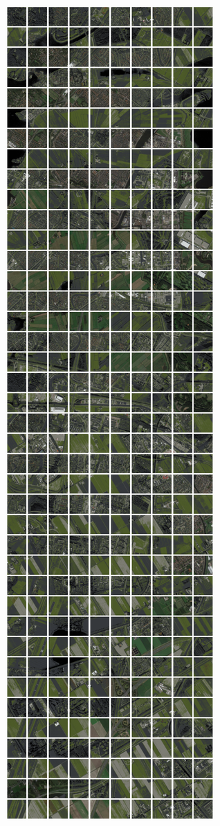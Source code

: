 <html>
<div>
<img src="https://github.com/HakkaTjakka/NL_TILE_MAP/blob/main/18/615/-1055/r.6150.-10550.png" height="44" width="44">
<img src="https://github.com/HakkaTjakka/NL_TILE_MAP/blob/main/18/615/-1055/r.6151.-10550.png" height="44" width="44">
<img src="https://github.com/HakkaTjakka/NL_TILE_MAP/blob/main/18/615/-1055/r.6152.-10550.png" height="44" width="44">
<img src="https://github.com/HakkaTjakka/NL_TILE_MAP/blob/main/18/615/-1055/r.6153.-10550.png" height="44" width="44">
<img src="https://github.com/HakkaTjakka/NL_TILE_MAP/blob/main/18/615/-1055/r.6154.-10550.png" height="44" width="44">
<img src="https://github.com/HakkaTjakka/NL_TILE_MAP/blob/main/18/615/-1055/r.6155.-10550.png" height="44" width="44">
<img src="https://github.com/HakkaTjakka/NL_TILE_MAP/blob/main/18/615/-1055/r.6156.-10550.png" height="44" width="44">
<img src="https://github.com/HakkaTjakka/NL_TILE_MAP/blob/main/18/615/-1055/r.6157.-10550.png" height="44" width="44">
<img src="https://github.com/HakkaTjakka/NL_TILE_MAP/blob/main/18/615/-1055/r.6158.-10550.png" height="44" width="44">
<img src="https://github.com/HakkaTjakka/NL_TILE_MAP/blob/main/18/615/-1055/r.6159.-10550.png" height="44" width="44">
<img src="https://github.com/HakkaTjakka/NL_TILE_MAP/blob/main/18/616/-1055/r.6160.-10550.png" height="44" width="44">
<img src="https://github.com/HakkaTjakka/NL_TILE_MAP/blob/main/18/616/-1055/r.6161.-10550.png" height="44" width="44">
<img src="https://github.com/HakkaTjakka/NL_TILE_MAP/blob/main/18/616/-1055/r.6162.-10550.png" height="44" width="44">
<img src="https://github.com/HakkaTjakka/NL_TILE_MAP/blob/main/18/616/-1055/r.6163.-10550.png" height="44" width="44">
<img src="https://github.com/HakkaTjakka/NL_TILE_MAP/blob/main/18/616/-1055/r.6164.-10550.png" height="44" width="44">
<img src="https://github.com/HakkaTjakka/NL_TILE_MAP/blob/main/18/616/-1055/r.6165.-10550.png" height="44" width="44">
<img src="https://github.com/HakkaTjakka/NL_TILE_MAP/blob/main/18/616/-1055/r.6166.-10550.png" height="44" width="44">
<img src="https://github.com/HakkaTjakka/NL_TILE_MAP/blob/main/18/616/-1055/r.6167.-10550.png" height="44" width="44">
<img src="https://github.com/HakkaTjakka/NL_TILE_MAP/blob/main/18/616/-1055/r.6168.-10550.png" height="44" width="44">
<img src="https://github.com/HakkaTjakka/NL_TILE_MAP/blob/main/18/616/-1055/r.6169.-10550.png" height="44" width="44">
<br>
<img src="https://github.com/HakkaTjakka/NL_TILE_MAP/blob/main/18/615/-1055/r.6150.-10549.png" height="44" width="44">
<img src="https://github.com/HakkaTjakka/NL_TILE_MAP/blob/main/18/615/-1055/r.6151.-10549.png" height="44" width="44">
<img src="https://github.com/HakkaTjakka/NL_TILE_MAP/blob/main/18/615/-1055/r.6152.-10549.png" height="44" width="44">
<img src="https://github.com/HakkaTjakka/NL_TILE_MAP/blob/main/18/615/-1055/r.6153.-10549.png" height="44" width="44">
<img src="https://github.com/HakkaTjakka/NL_TILE_MAP/blob/main/18/615/-1055/r.6154.-10549.png" height="44" width="44">
<img src="https://github.com/HakkaTjakka/NL_TILE_MAP/blob/main/18/615/-1055/r.6155.-10549.png" height="44" width="44">
<img src="https://github.com/HakkaTjakka/NL_TILE_MAP/blob/main/18/615/-1055/r.6156.-10549.png" height="44" width="44">
<img src="https://github.com/HakkaTjakka/NL_TILE_MAP/blob/main/18/615/-1055/r.6157.-10549.png" height="44" width="44">
<img src="https://github.com/HakkaTjakka/NL_TILE_MAP/blob/main/18/615/-1055/r.6158.-10549.png" height="44" width="44">
<img src="https://github.com/HakkaTjakka/NL_TILE_MAP/blob/main/18/615/-1055/r.6159.-10549.png" height="44" width="44">
<img src="https://github.com/HakkaTjakka/NL_TILE_MAP/blob/main/18/616/-1055/r.6160.-10549.png" height="44" width="44">
<img src="https://github.com/HakkaTjakka/NL_TILE_MAP/blob/main/18/616/-1055/r.6161.-10549.png" height="44" width="44">
<img src="https://github.com/HakkaTjakka/NL_TILE_MAP/blob/main/18/616/-1055/r.6162.-10549.png" height="44" width="44">
<img src="https://github.com/HakkaTjakka/NL_TILE_MAP/blob/main/18/616/-1055/r.6163.-10549.png" height="44" width="44">
<img src="https://github.com/HakkaTjakka/NL_TILE_MAP/blob/main/18/616/-1055/r.6164.-10549.png" height="44" width="44">
<img src="https://github.com/HakkaTjakka/NL_TILE_MAP/blob/main/18/616/-1055/r.6165.-10549.png" height="44" width="44">
<img src="https://github.com/HakkaTjakka/NL_TILE_MAP/blob/main/18/616/-1055/r.6166.-10549.png" height="44" width="44">
<img src="https://github.com/HakkaTjakka/NL_TILE_MAP/blob/main/18/616/-1055/r.6167.-10549.png" height="44" width="44">
<img src="https://github.com/HakkaTjakka/NL_TILE_MAP/blob/main/18/616/-1055/r.6168.-10549.png" height="44" width="44">
<img src="https://github.com/HakkaTjakka/NL_TILE_MAP/blob/main/18/616/-1055/r.6169.-10549.png" height="44" width="44">
<br>
<img src="https://github.com/HakkaTjakka/NL_TILE_MAP/blob/main/18/615/-1055/r.6150.-10548.png" height="44" width="44">
<img src="https://github.com/HakkaTjakka/NL_TILE_MAP/blob/main/18/615/-1055/r.6151.-10548.png" height="44" width="44">
<img src="https://github.com/HakkaTjakka/NL_TILE_MAP/blob/main/18/615/-1055/r.6152.-10548.png" height="44" width="44">
<img src="https://github.com/HakkaTjakka/NL_TILE_MAP/blob/main/18/615/-1055/r.6153.-10548.png" height="44" width="44">
<img src="https://github.com/HakkaTjakka/NL_TILE_MAP/blob/main/18/615/-1055/r.6154.-10548.png" height="44" width="44">
<img src="https://github.com/HakkaTjakka/NL_TILE_MAP/blob/main/18/615/-1055/r.6155.-10548.png" height="44" width="44">
<img src="https://github.com/HakkaTjakka/NL_TILE_MAP/blob/main/18/615/-1055/r.6156.-10548.png" height="44" width="44">
<img src="https://github.com/HakkaTjakka/NL_TILE_MAP/blob/main/18/615/-1055/r.6157.-10548.png" height="44" width="44">
<img src="https://github.com/HakkaTjakka/NL_TILE_MAP/blob/main/18/615/-1055/r.6158.-10548.png" height="44" width="44">
<img src="https://github.com/HakkaTjakka/NL_TILE_MAP/blob/main/18/615/-1055/r.6159.-10548.png" height="44" width="44">
<img src="https://github.com/HakkaTjakka/NL_TILE_MAP/blob/main/18/616/-1055/r.6160.-10548.png" height="44" width="44">
<img src="https://github.com/HakkaTjakka/NL_TILE_MAP/blob/main/18/616/-1055/r.6161.-10548.png" height="44" width="44">
<img src="https://github.com/HakkaTjakka/NL_TILE_MAP/blob/main/18/616/-1055/r.6162.-10548.png" height="44" width="44">
<img src="https://github.com/HakkaTjakka/NL_TILE_MAP/blob/main/18/616/-1055/r.6163.-10548.png" height="44" width="44">
<img src="https://github.com/HakkaTjakka/NL_TILE_MAP/blob/main/18/616/-1055/r.6164.-10548.png" height="44" width="44">
<img src="https://github.com/HakkaTjakka/NL_TILE_MAP/blob/main/18/616/-1055/r.6165.-10548.png" height="44" width="44">
<img src="https://github.com/HakkaTjakka/NL_TILE_MAP/blob/main/18/616/-1055/r.6166.-10548.png" height="44" width="44">
<img src="https://github.com/HakkaTjakka/NL_TILE_MAP/blob/main/18/616/-1055/r.6167.-10548.png" height="44" width="44">
<img src="https://github.com/HakkaTjakka/NL_TILE_MAP/blob/main/18/616/-1055/r.6168.-10548.png" height="44" width="44">
<img src="https://github.com/HakkaTjakka/NL_TILE_MAP/blob/main/18/616/-1055/r.6169.-10548.png" height="44" width="44">
<br>
<img src="https://github.com/HakkaTjakka/NL_TILE_MAP/blob/main/18/615/-1055/r.6150.-10547.png" height="44" width="44">
<img src="https://github.com/HakkaTjakka/NL_TILE_MAP/blob/main/18/615/-1055/r.6151.-10547.png" height="44" width="44">
<img src="https://github.com/HakkaTjakka/NL_TILE_MAP/blob/main/18/615/-1055/r.6152.-10547.png" height="44" width="44">
<img src="https://github.com/HakkaTjakka/NL_TILE_MAP/blob/main/18/615/-1055/r.6153.-10547.png" height="44" width="44">
<img src="https://github.com/HakkaTjakka/NL_TILE_MAP/blob/main/18/615/-1055/r.6154.-10547.png" height="44" width="44">
<img src="https://github.com/HakkaTjakka/NL_TILE_MAP/blob/main/18/615/-1055/r.6155.-10547.png" height="44" width="44">
<img src="https://github.com/HakkaTjakka/NL_TILE_MAP/blob/main/18/615/-1055/r.6156.-10547.png" height="44" width="44">
<img src="https://github.com/HakkaTjakka/NL_TILE_MAP/blob/main/18/615/-1055/r.6157.-10547.png" height="44" width="44">
<img src="https://github.com/HakkaTjakka/NL_TILE_MAP/blob/main/18/615/-1055/r.6158.-10547.png" height="44" width="44">
<img src="https://github.com/HakkaTjakka/NL_TILE_MAP/blob/main/18/615/-1055/r.6159.-10547.png" height="44" width="44">
<img src="https://github.com/HakkaTjakka/NL_TILE_MAP/blob/main/18/616/-1055/r.6160.-10547.png" height="44" width="44">
<img src="https://github.com/HakkaTjakka/NL_TILE_MAP/blob/main/18/616/-1055/r.6161.-10547.png" height="44" width="44">
<img src="https://github.com/HakkaTjakka/NL_TILE_MAP/blob/main/18/616/-1055/r.6162.-10547.png" height="44" width="44">
<img src="https://github.com/HakkaTjakka/NL_TILE_MAP/blob/main/18/616/-1055/r.6163.-10547.png" height="44" width="44">
<img src="https://github.com/HakkaTjakka/NL_TILE_MAP/blob/main/18/616/-1055/r.6164.-10547.png" height="44" width="44">
<img src="https://github.com/HakkaTjakka/NL_TILE_MAP/blob/main/18/616/-1055/r.6165.-10547.png" height="44" width="44">
<img src="https://github.com/HakkaTjakka/NL_TILE_MAP/blob/main/18/616/-1055/r.6166.-10547.png" height="44" width="44">
<img src="https://github.com/HakkaTjakka/NL_TILE_MAP/blob/main/18/616/-1055/r.6167.-10547.png" height="44" width="44">
<img src="https://github.com/HakkaTjakka/NL_TILE_MAP/blob/main/18/616/-1055/r.6168.-10547.png" height="44" width="44">
<img src="https://github.com/HakkaTjakka/NL_TILE_MAP/blob/main/18/616/-1055/r.6169.-10547.png" height="44" width="44">
<br>
<img src="https://github.com/HakkaTjakka/NL_TILE_MAP/blob/main/18/615/-1055/r.6150.-10546.png" height="44" width="44">
<img src="https://github.com/HakkaTjakka/NL_TILE_MAP/blob/main/18/615/-1055/r.6151.-10546.png" height="44" width="44">
<img src="https://github.com/HakkaTjakka/NL_TILE_MAP/blob/main/18/615/-1055/r.6152.-10546.png" height="44" width="44">
<img src="https://github.com/HakkaTjakka/NL_TILE_MAP/blob/main/18/615/-1055/r.6153.-10546.png" height="44" width="44">
<img src="https://github.com/HakkaTjakka/NL_TILE_MAP/blob/main/18/615/-1055/r.6154.-10546.png" height="44" width="44">
<img src="https://github.com/HakkaTjakka/NL_TILE_MAP/blob/main/18/615/-1055/r.6155.-10546.png" height="44" width="44">
<img src="https://github.com/HakkaTjakka/NL_TILE_MAP/blob/main/18/615/-1055/r.6156.-10546.png" height="44" width="44">
<img src="https://github.com/HakkaTjakka/NL_TILE_MAP/blob/main/18/615/-1055/r.6157.-10546.png" height="44" width="44">
<img src="https://github.com/HakkaTjakka/NL_TILE_MAP/blob/main/18/615/-1055/r.6158.-10546.png" height="44" width="44">
<img src="https://github.com/HakkaTjakka/NL_TILE_MAP/blob/main/18/615/-1055/r.6159.-10546.png" height="44" width="44">
<img src="https://github.com/HakkaTjakka/NL_TILE_MAP/blob/main/18/616/-1055/r.6160.-10546.png" height="44" width="44">
<img src="https://github.com/HakkaTjakka/NL_TILE_MAP/blob/main/18/616/-1055/r.6161.-10546.png" height="44" width="44">
<img src="https://github.com/HakkaTjakka/NL_TILE_MAP/blob/main/18/616/-1055/r.6162.-10546.png" height="44" width="44">
<img src="https://github.com/HakkaTjakka/NL_TILE_MAP/blob/main/18/616/-1055/r.6163.-10546.png" height="44" width="44">
<img src="https://github.com/HakkaTjakka/NL_TILE_MAP/blob/main/18/616/-1055/r.6164.-10546.png" height="44" width="44">
<img src="https://github.com/HakkaTjakka/NL_TILE_MAP/blob/main/18/616/-1055/r.6165.-10546.png" height="44" width="44">
<img src="https://github.com/HakkaTjakka/NL_TILE_MAP/blob/main/18/616/-1055/r.6166.-10546.png" height="44" width="44">
<img src="https://github.com/HakkaTjakka/NL_TILE_MAP/blob/main/18/616/-1055/r.6167.-10546.png" height="44" width="44">
<img src="https://github.com/HakkaTjakka/NL_TILE_MAP/blob/main/18/616/-1055/r.6168.-10546.png" height="44" width="44">
<img src="https://github.com/HakkaTjakka/NL_TILE_MAP/blob/main/18/616/-1055/r.6169.-10546.png" height="44" width="44">
<br>
<img src="https://github.com/HakkaTjakka/NL_TILE_MAP/blob/main/18/615/-1055/r.6150.-10545.png" height="44" width="44">
<img src="https://github.com/HakkaTjakka/NL_TILE_MAP/blob/main/18/615/-1055/r.6151.-10545.png" height="44" width="44">
<img src="https://github.com/HakkaTjakka/NL_TILE_MAP/blob/main/18/615/-1055/r.6152.-10545.png" height="44" width="44">
<img src="https://github.com/HakkaTjakka/NL_TILE_MAP/blob/main/18/615/-1055/r.6153.-10545.png" height="44" width="44">
<img src="https://github.com/HakkaTjakka/NL_TILE_MAP/blob/main/18/615/-1055/r.6154.-10545.png" height="44" width="44">
<img src="https://github.com/HakkaTjakka/NL_TILE_MAP/blob/main/18/615/-1055/r.6155.-10545.png" height="44" width="44">
<img src="https://github.com/HakkaTjakka/NL_TILE_MAP/blob/main/18/615/-1055/r.6156.-10545.png" height="44" width="44">
<img src="https://github.com/HakkaTjakka/NL_TILE_MAP/blob/main/18/615/-1055/r.6157.-10545.png" height="44" width="44">
<img src="https://github.com/HakkaTjakka/NL_TILE_MAP/blob/main/18/615/-1055/r.6158.-10545.png" height="44" width="44">
<img src="https://github.com/HakkaTjakka/NL_TILE_MAP/blob/main/18/615/-1055/r.6159.-10545.png" height="44" width="44">
<img src="https://github.com/HakkaTjakka/NL_TILE_MAP/blob/main/18/616/-1055/r.6160.-10545.png" height="44" width="44">
<img src="https://github.com/HakkaTjakka/NL_TILE_MAP/blob/main/18/616/-1055/r.6161.-10545.png" height="44" width="44">
<img src="https://github.com/HakkaTjakka/NL_TILE_MAP/blob/main/18/616/-1055/r.6162.-10545.png" height="44" width="44">
<img src="https://github.com/HakkaTjakka/NL_TILE_MAP/blob/main/18/616/-1055/r.6163.-10545.png" height="44" width="44">
<img src="https://github.com/HakkaTjakka/NL_TILE_MAP/blob/main/18/616/-1055/r.6164.-10545.png" height="44" width="44">
<img src="https://github.com/HakkaTjakka/NL_TILE_MAP/blob/main/18/616/-1055/r.6165.-10545.png" height="44" width="44">
<img src="https://github.com/HakkaTjakka/NL_TILE_MAP/blob/main/18/616/-1055/r.6166.-10545.png" height="44" width="44">
<img src="https://github.com/HakkaTjakka/NL_TILE_MAP/blob/main/18/616/-1055/r.6167.-10545.png" height="44" width="44">
<img src="https://github.com/HakkaTjakka/NL_TILE_MAP/blob/main/18/616/-1055/r.6168.-10545.png" height="44" width="44">
<img src="https://github.com/HakkaTjakka/NL_TILE_MAP/blob/main/18/616/-1055/r.6169.-10545.png" height="44" width="44">
<br>
<img src="https://github.com/HakkaTjakka/NL_TILE_MAP/blob/main/18/615/-1055/r.6150.-10544.png" height="44" width="44">
<img src="https://github.com/HakkaTjakka/NL_TILE_MAP/blob/main/18/615/-1055/r.6151.-10544.png" height="44" width="44">
<img src="https://github.com/HakkaTjakka/NL_TILE_MAP/blob/main/18/615/-1055/r.6152.-10544.png" height="44" width="44">
<img src="https://github.com/HakkaTjakka/NL_TILE_MAP/blob/main/18/615/-1055/r.6153.-10544.png" height="44" width="44">
<img src="https://github.com/HakkaTjakka/NL_TILE_MAP/blob/main/18/615/-1055/r.6154.-10544.png" height="44" width="44">
<img src="https://github.com/HakkaTjakka/NL_TILE_MAP/blob/main/18/615/-1055/r.6155.-10544.png" height="44" width="44">
<img src="https://github.com/HakkaTjakka/NL_TILE_MAP/blob/main/18/615/-1055/r.6156.-10544.png" height="44" width="44">
<img src="https://github.com/HakkaTjakka/NL_TILE_MAP/blob/main/18/615/-1055/r.6157.-10544.png" height="44" width="44">
<img src="https://github.com/HakkaTjakka/NL_TILE_MAP/blob/main/18/615/-1055/r.6158.-10544.png" height="44" width="44">
<img src="https://github.com/HakkaTjakka/NL_TILE_MAP/blob/main/18/615/-1055/r.6159.-10544.png" height="44" width="44">
<img src="https://github.com/HakkaTjakka/NL_TILE_MAP/blob/main/18/616/-1055/r.6160.-10544.png" height="44" width="44">
<img src="https://github.com/HakkaTjakka/NL_TILE_MAP/blob/main/18/616/-1055/r.6161.-10544.png" height="44" width="44">
<img src="https://github.com/HakkaTjakka/NL_TILE_MAP/blob/main/18/616/-1055/r.6162.-10544.png" height="44" width="44">
<img src="https://github.com/HakkaTjakka/NL_TILE_MAP/blob/main/18/616/-1055/r.6163.-10544.png" height="44" width="44">
<img src="https://github.com/HakkaTjakka/NL_TILE_MAP/blob/main/18/616/-1055/r.6164.-10544.png" height="44" width="44">
<img src="https://github.com/HakkaTjakka/NL_TILE_MAP/blob/main/18/616/-1055/r.6165.-10544.png" height="44" width="44">
<img src="https://github.com/HakkaTjakka/NL_TILE_MAP/blob/main/18/616/-1055/r.6166.-10544.png" height="44" width="44">
<img src="https://github.com/HakkaTjakka/NL_TILE_MAP/blob/main/18/616/-1055/r.6167.-10544.png" height="44" width="44">
<img src="https://github.com/HakkaTjakka/NL_TILE_MAP/blob/main/18/616/-1055/r.6168.-10544.png" height="44" width="44">
<img src="https://github.com/HakkaTjakka/NL_TILE_MAP/blob/main/18/616/-1055/r.6169.-10544.png" height="44" width="44">
<br>
<img src="https://github.com/HakkaTjakka/NL_TILE_MAP/blob/main/18/615/-1055/r.6150.-10543.png" height="44" width="44">
<img src="https://github.com/HakkaTjakka/NL_TILE_MAP/blob/main/18/615/-1055/r.6151.-10543.png" height="44" width="44">
<img src="https://github.com/HakkaTjakka/NL_TILE_MAP/blob/main/18/615/-1055/r.6152.-10543.png" height="44" width="44">
<img src="https://github.com/HakkaTjakka/NL_TILE_MAP/blob/main/18/615/-1055/r.6153.-10543.png" height="44" width="44">
<img src="https://github.com/HakkaTjakka/NL_TILE_MAP/blob/main/18/615/-1055/r.6154.-10543.png" height="44" width="44">
<img src="https://github.com/HakkaTjakka/NL_TILE_MAP/blob/main/18/615/-1055/r.6155.-10543.png" height="44" width="44">
<img src="https://github.com/HakkaTjakka/NL_TILE_MAP/blob/main/18/615/-1055/r.6156.-10543.png" height="44" width="44">
<img src="https://github.com/HakkaTjakka/NL_TILE_MAP/blob/main/18/615/-1055/r.6157.-10543.png" height="44" width="44">
<img src="https://github.com/HakkaTjakka/NL_TILE_MAP/blob/main/18/615/-1055/r.6158.-10543.png" height="44" width="44">
<img src="https://github.com/HakkaTjakka/NL_TILE_MAP/blob/main/18/615/-1055/r.6159.-10543.png" height="44" width="44">
<img src="https://github.com/HakkaTjakka/NL_TILE_MAP/blob/main/18/616/-1055/r.6160.-10543.png" height="44" width="44">
<img src="https://github.com/HakkaTjakka/NL_TILE_MAP/blob/main/18/616/-1055/r.6161.-10543.png" height="44" width="44">
<img src="https://github.com/HakkaTjakka/NL_TILE_MAP/blob/main/18/616/-1055/r.6162.-10543.png" height="44" width="44">
<img src="https://github.com/HakkaTjakka/NL_TILE_MAP/blob/main/18/616/-1055/r.6163.-10543.png" height="44" width="44">
<img src="https://github.com/HakkaTjakka/NL_TILE_MAP/blob/main/18/616/-1055/r.6164.-10543.png" height="44" width="44">
<img src="https://github.com/HakkaTjakka/NL_TILE_MAP/blob/main/18/616/-1055/r.6165.-10543.png" height="44" width="44">
<img src="https://github.com/HakkaTjakka/NL_TILE_MAP/blob/main/18/616/-1055/r.6166.-10543.png" height="44" width="44">
<img src="https://github.com/HakkaTjakka/NL_TILE_MAP/blob/main/18/616/-1055/r.6167.-10543.png" height="44" width="44">
<img src="https://github.com/HakkaTjakka/NL_TILE_MAP/blob/main/18/616/-1055/r.6168.-10543.png" height="44" width="44">
<img src="https://github.com/HakkaTjakka/NL_TILE_MAP/blob/main/18/616/-1055/r.6169.-10543.png" height="44" width="44">
<br>
<img src="https://github.com/HakkaTjakka/NL_TILE_MAP/blob/main/18/615/-1055/r.6150.-10542.png" height="44" width="44">
<img src="https://github.com/HakkaTjakka/NL_TILE_MAP/blob/main/18/615/-1055/r.6151.-10542.png" height="44" width="44">
<img src="https://github.com/HakkaTjakka/NL_TILE_MAP/blob/main/18/615/-1055/r.6152.-10542.png" height="44" width="44">
<img src="https://github.com/HakkaTjakka/NL_TILE_MAP/blob/main/18/615/-1055/r.6153.-10542.png" height="44" width="44">
<img src="https://github.com/HakkaTjakka/NL_TILE_MAP/blob/main/18/615/-1055/r.6154.-10542.png" height="44" width="44">
<img src="https://github.com/HakkaTjakka/NL_TILE_MAP/blob/main/18/615/-1055/r.6155.-10542.png" height="44" width="44">
<img src="https://github.com/HakkaTjakka/NL_TILE_MAP/blob/main/18/615/-1055/r.6156.-10542.png" height="44" width="44">
<img src="https://github.com/HakkaTjakka/NL_TILE_MAP/blob/main/18/615/-1055/r.6157.-10542.png" height="44" width="44">
<img src="https://github.com/HakkaTjakka/NL_TILE_MAP/blob/main/18/615/-1055/r.6158.-10542.png" height="44" width="44">
<img src="https://github.com/HakkaTjakka/NL_TILE_MAP/blob/main/18/615/-1055/r.6159.-10542.png" height="44" width="44">
<img src="https://github.com/HakkaTjakka/NL_TILE_MAP/blob/main/18/616/-1055/r.6160.-10542.png" height="44" width="44">
<img src="https://github.com/HakkaTjakka/NL_TILE_MAP/blob/main/18/616/-1055/r.6161.-10542.png" height="44" width="44">
<img src="https://github.com/HakkaTjakka/NL_TILE_MAP/blob/main/18/616/-1055/r.6162.-10542.png" height="44" width="44">
<img src="https://github.com/HakkaTjakka/NL_TILE_MAP/blob/main/18/616/-1055/r.6163.-10542.png" height="44" width="44">
<img src="https://github.com/HakkaTjakka/NL_TILE_MAP/blob/main/18/616/-1055/r.6164.-10542.png" height="44" width="44">
<img src="https://github.com/HakkaTjakka/NL_TILE_MAP/blob/main/18/616/-1055/r.6165.-10542.png" height="44" width="44">
<img src="https://github.com/HakkaTjakka/NL_TILE_MAP/blob/main/18/616/-1055/r.6166.-10542.png" height="44" width="44">
<img src="https://github.com/HakkaTjakka/NL_TILE_MAP/blob/main/18/616/-1055/r.6167.-10542.png" height="44" width="44">
<img src="https://github.com/HakkaTjakka/NL_TILE_MAP/blob/main/18/616/-1055/r.6168.-10542.png" height="44" width="44">
<img src="https://github.com/HakkaTjakka/NL_TILE_MAP/blob/main/18/616/-1055/r.6169.-10542.png" height="44" width="44">
<br>
<img src="https://github.com/HakkaTjakka/NL_TILE_MAP/blob/main/18/615/-1055/r.6150.-10541.png" height="44" width="44">
<img src="https://github.com/HakkaTjakka/NL_TILE_MAP/blob/main/18/615/-1055/r.6151.-10541.png" height="44" width="44">
<img src="https://github.com/HakkaTjakka/NL_TILE_MAP/blob/main/18/615/-1055/r.6152.-10541.png" height="44" width="44">
<img src="https://github.com/HakkaTjakka/NL_TILE_MAP/blob/main/18/615/-1055/r.6153.-10541.png" height="44" width="44">
<img src="https://github.com/HakkaTjakka/NL_TILE_MAP/blob/main/18/615/-1055/r.6154.-10541.png" height="44" width="44">
<img src="https://github.com/HakkaTjakka/NL_TILE_MAP/blob/main/18/615/-1055/r.6155.-10541.png" height="44" width="44">
<img src="https://github.com/HakkaTjakka/NL_TILE_MAP/blob/main/18/615/-1055/r.6156.-10541.png" height="44" width="44">
<img src="https://github.com/HakkaTjakka/NL_TILE_MAP/blob/main/18/615/-1055/r.6157.-10541.png" height="44" width="44">
<img src="https://github.com/HakkaTjakka/NL_TILE_MAP/blob/main/18/615/-1055/r.6158.-10541.png" height="44" width="44">
<img src="https://github.com/HakkaTjakka/NL_TILE_MAP/blob/main/18/615/-1055/r.6159.-10541.png" height="44" width="44">
<img src="https://github.com/HakkaTjakka/NL_TILE_MAP/blob/main/18/616/-1055/r.6160.-10541.png" height="44" width="44">
<img src="https://github.com/HakkaTjakka/NL_TILE_MAP/blob/main/18/616/-1055/r.6161.-10541.png" height="44" width="44">
<img src="https://github.com/HakkaTjakka/NL_TILE_MAP/blob/main/18/616/-1055/r.6162.-10541.png" height="44" width="44">
<img src="https://github.com/HakkaTjakka/NL_TILE_MAP/blob/main/18/616/-1055/r.6163.-10541.png" height="44" width="44">
<img src="https://github.com/HakkaTjakka/NL_TILE_MAP/blob/main/18/616/-1055/r.6164.-10541.png" height="44" width="44">
<img src="https://github.com/HakkaTjakka/NL_TILE_MAP/blob/main/18/616/-1055/r.6165.-10541.png" height="44" width="44">
<img src="https://github.com/HakkaTjakka/NL_TILE_MAP/blob/main/18/616/-1055/r.6166.-10541.png" height="44" width="44">
<img src="https://github.com/HakkaTjakka/NL_TILE_MAP/blob/main/18/616/-1055/r.6167.-10541.png" height="44" width="44">
<img src="https://github.com/HakkaTjakka/NL_TILE_MAP/blob/main/18/616/-1055/r.6168.-10541.png" height="44" width="44">
<img src="https://github.com/HakkaTjakka/NL_TILE_MAP/blob/main/18/616/-1055/r.6169.-10541.png" height="44" width="44">
<br>
<img src="https://github.com/HakkaTjakka/NL_TILE_MAP/blob/main/18/615/-1054/r.6150.-10540.png" height="44" width="44">
<img src="https://github.com/HakkaTjakka/NL_TILE_MAP/blob/main/18/615/-1054/r.6151.-10540.png" height="44" width="44">
<img src="https://github.com/HakkaTjakka/NL_TILE_MAP/blob/main/18/615/-1054/r.6152.-10540.png" height="44" width="44">
<img src="https://github.com/HakkaTjakka/NL_TILE_MAP/blob/main/18/615/-1054/r.6153.-10540.png" height="44" width="44">
<img src="https://github.com/HakkaTjakka/NL_TILE_MAP/blob/main/18/615/-1054/r.6154.-10540.png" height="44" width="44">
<img src="https://github.com/HakkaTjakka/NL_TILE_MAP/blob/main/18/615/-1054/r.6155.-10540.png" height="44" width="44">
<img src="https://github.com/HakkaTjakka/NL_TILE_MAP/blob/main/18/615/-1054/r.6156.-10540.png" height="44" width="44">
<img src="https://github.com/HakkaTjakka/NL_TILE_MAP/blob/main/18/615/-1054/r.6157.-10540.png" height="44" width="44">
<img src="https://github.com/HakkaTjakka/NL_TILE_MAP/blob/main/18/615/-1054/r.6158.-10540.png" height="44" width="44">
<img src="https://github.com/HakkaTjakka/NL_TILE_MAP/blob/main/18/615/-1054/r.6159.-10540.png" height="44" width="44">
<img src="https://github.com/HakkaTjakka/NL_TILE_MAP/blob/main/18/616/-1054/r.6160.-10540.png" height="44" width="44">
<img src="https://github.com/HakkaTjakka/NL_TILE_MAP/blob/main/18/616/-1054/r.6161.-10540.png" height="44" width="44">
<img src="https://github.com/HakkaTjakka/NL_TILE_MAP/blob/main/18/616/-1054/r.6162.-10540.png" height="44" width="44">
<img src="https://github.com/HakkaTjakka/NL_TILE_MAP/blob/main/18/616/-1054/r.6163.-10540.png" height="44" width="44">
<img src="https://github.com/HakkaTjakka/NL_TILE_MAP/blob/main/18/616/-1054/r.6164.-10540.png" height="44" width="44">
<img src="https://github.com/HakkaTjakka/NL_TILE_MAP/blob/main/18/616/-1054/r.6165.-10540.png" height="44" width="44">
<img src="https://github.com/HakkaTjakka/NL_TILE_MAP/blob/main/18/616/-1054/r.6166.-10540.png" height="44" width="44">
<img src="https://github.com/HakkaTjakka/NL_TILE_MAP/blob/main/18/616/-1054/r.6167.-10540.png" height="44" width="44">
<img src="https://github.com/HakkaTjakka/NL_TILE_MAP/blob/main/18/616/-1054/r.6168.-10540.png" height="44" width="44">
<img src="https://github.com/HakkaTjakka/NL_TILE_MAP/blob/main/18/616/-1054/r.6169.-10540.png" height="44" width="44">
<br>
<img src="https://github.com/HakkaTjakka/NL_TILE_MAP/blob/main/18/615/-1054/r.6150.-10539.png" height="44" width="44">
<img src="https://github.com/HakkaTjakka/NL_TILE_MAP/blob/main/18/615/-1054/r.6151.-10539.png" height="44" width="44">
<img src="https://github.com/HakkaTjakka/NL_TILE_MAP/blob/main/18/615/-1054/r.6152.-10539.png" height="44" width="44">
<img src="https://github.com/HakkaTjakka/NL_TILE_MAP/blob/main/18/615/-1054/r.6153.-10539.png" height="44" width="44">
<img src="https://github.com/HakkaTjakka/NL_TILE_MAP/blob/main/18/615/-1054/r.6154.-10539.png" height="44" width="44">
<img src="https://github.com/HakkaTjakka/NL_TILE_MAP/blob/main/18/615/-1054/r.6155.-10539.png" height="44" width="44">
<img src="https://github.com/HakkaTjakka/NL_TILE_MAP/blob/main/18/615/-1054/r.6156.-10539.png" height="44" width="44">
<img src="https://github.com/HakkaTjakka/NL_TILE_MAP/blob/main/18/615/-1054/r.6157.-10539.png" height="44" width="44">
<img src="https://github.com/HakkaTjakka/NL_TILE_MAP/blob/main/18/615/-1054/r.6158.-10539.png" height="44" width="44">
<img src="https://github.com/HakkaTjakka/NL_TILE_MAP/blob/main/18/615/-1054/r.6159.-10539.png" height="44" width="44">
<img src="https://github.com/HakkaTjakka/NL_TILE_MAP/blob/main/18/616/-1054/r.6160.-10539.png" height="44" width="44">
<img src="https://github.com/HakkaTjakka/NL_TILE_MAP/blob/main/18/616/-1054/r.6161.-10539.png" height="44" width="44">
<img src="https://github.com/HakkaTjakka/NL_TILE_MAP/blob/main/18/616/-1054/r.6162.-10539.png" height="44" width="44">
<img src="https://github.com/HakkaTjakka/NL_TILE_MAP/blob/main/18/616/-1054/r.6163.-10539.png" height="44" width="44">
<img src="https://github.com/HakkaTjakka/NL_TILE_MAP/blob/main/18/616/-1054/r.6164.-10539.png" height="44" width="44">
<img src="https://github.com/HakkaTjakka/NL_TILE_MAP/blob/main/18/616/-1054/r.6165.-10539.png" height="44" width="44">
<img src="https://github.com/HakkaTjakka/NL_TILE_MAP/blob/main/18/616/-1054/r.6166.-10539.png" height="44" width="44">
<img src="https://github.com/HakkaTjakka/NL_TILE_MAP/blob/main/18/616/-1054/r.6167.-10539.png" height="44" width="44">
<img src="https://github.com/HakkaTjakka/NL_TILE_MAP/blob/main/18/616/-1054/r.6168.-10539.png" height="44" width="44">
<img src="https://github.com/HakkaTjakka/NL_TILE_MAP/blob/main/18/616/-1054/r.6169.-10539.png" height="44" width="44">
<br>
<img src="https://github.com/HakkaTjakka/NL_TILE_MAP/blob/main/18/615/-1054/r.6150.-10538.png" height="44" width="44">
<img src="https://github.com/HakkaTjakka/NL_TILE_MAP/blob/main/18/615/-1054/r.6151.-10538.png" height="44" width="44">
<img src="https://github.com/HakkaTjakka/NL_TILE_MAP/blob/main/18/615/-1054/r.6152.-10538.png" height="44" width="44">
<img src="https://github.com/HakkaTjakka/NL_TILE_MAP/blob/main/18/615/-1054/r.6153.-10538.png" height="44" width="44">
<img src="https://github.com/HakkaTjakka/NL_TILE_MAP/blob/main/18/615/-1054/r.6154.-10538.png" height="44" width="44">
<img src="https://github.com/HakkaTjakka/NL_TILE_MAP/blob/main/18/615/-1054/r.6155.-10538.png" height="44" width="44">
<img src="https://github.com/HakkaTjakka/NL_TILE_MAP/blob/main/18/615/-1054/r.6156.-10538.png" height="44" width="44">
<img src="https://github.com/HakkaTjakka/NL_TILE_MAP/blob/main/18/615/-1054/r.6157.-10538.png" height="44" width="44">
<img src="https://github.com/HakkaTjakka/NL_TILE_MAP/blob/main/18/615/-1054/r.6158.-10538.png" height="44" width="44">
<img src="https://github.com/HakkaTjakka/NL_TILE_MAP/blob/main/18/615/-1054/r.6159.-10538.png" height="44" width="44">
<img src="https://github.com/HakkaTjakka/NL_TILE_MAP/blob/main/18/616/-1054/r.6160.-10538.png" height="44" width="44">
<img src="https://github.com/HakkaTjakka/NL_TILE_MAP/blob/main/18/616/-1054/r.6161.-10538.png" height="44" width="44">
<img src="https://github.com/HakkaTjakka/NL_TILE_MAP/blob/main/18/616/-1054/r.6162.-10538.png" height="44" width="44">
<img src="https://github.com/HakkaTjakka/NL_TILE_MAP/blob/main/18/616/-1054/r.6163.-10538.png" height="44" width="44">
<img src="https://github.com/HakkaTjakka/NL_TILE_MAP/blob/main/18/616/-1054/r.6164.-10538.png" height="44" width="44">
<img src="https://github.com/HakkaTjakka/NL_TILE_MAP/blob/main/18/616/-1054/r.6165.-10538.png" height="44" width="44">
<img src="https://github.com/HakkaTjakka/NL_TILE_MAP/blob/main/18/616/-1054/r.6166.-10538.png" height="44" width="44">
<img src="https://github.com/HakkaTjakka/NL_TILE_MAP/blob/main/18/616/-1054/r.6167.-10538.png" height="44" width="44">
<img src="https://github.com/HakkaTjakka/NL_TILE_MAP/blob/main/18/616/-1054/r.6168.-10538.png" height="44" width="44">
<img src="https://github.com/HakkaTjakka/NL_TILE_MAP/blob/main/18/616/-1054/r.6169.-10538.png" height="44" width="44">
<br>
<img src="https://github.com/HakkaTjakka/NL_TILE_MAP/blob/main/18/615/-1054/r.6150.-10537.png" height="44" width="44">
<img src="https://github.com/HakkaTjakka/NL_TILE_MAP/blob/main/18/615/-1054/r.6151.-10537.png" height="44" width="44">
<img src="https://github.com/HakkaTjakka/NL_TILE_MAP/blob/main/18/615/-1054/r.6152.-10537.png" height="44" width="44">
<img src="https://github.com/HakkaTjakka/NL_TILE_MAP/blob/main/18/615/-1054/r.6153.-10537.png" height="44" width="44">
<img src="https://github.com/HakkaTjakka/NL_TILE_MAP/blob/main/18/615/-1054/r.6154.-10537.png" height="44" width="44">
<img src="https://github.com/HakkaTjakka/NL_TILE_MAP/blob/main/18/615/-1054/r.6155.-10537.png" height="44" width="44">
<img src="https://github.com/HakkaTjakka/NL_TILE_MAP/blob/main/18/615/-1054/r.6156.-10537.png" height="44" width="44">
<img src="https://github.com/HakkaTjakka/NL_TILE_MAP/blob/main/18/615/-1054/r.6157.-10537.png" height="44" width="44">
<img src="https://github.com/HakkaTjakka/NL_TILE_MAP/blob/main/18/615/-1054/r.6158.-10537.png" height="44" width="44">
<img src="https://github.com/HakkaTjakka/NL_TILE_MAP/blob/main/18/615/-1054/r.6159.-10537.png" height="44" width="44">
<img src="https://github.com/HakkaTjakka/NL_TILE_MAP/blob/main/18/616/-1054/r.6160.-10537.png" height="44" width="44">
<img src="https://github.com/HakkaTjakka/NL_TILE_MAP/blob/main/18/616/-1054/r.6161.-10537.png" height="44" width="44">
<img src="https://github.com/HakkaTjakka/NL_TILE_MAP/blob/main/18/616/-1054/r.6162.-10537.png" height="44" width="44">
<img src="https://github.com/HakkaTjakka/NL_TILE_MAP/blob/main/18/616/-1054/r.6163.-10537.png" height="44" width="44">
<img src="https://github.com/HakkaTjakka/NL_TILE_MAP/blob/main/18/616/-1054/r.6164.-10537.png" height="44" width="44">
<img src="https://github.com/HakkaTjakka/NL_TILE_MAP/blob/main/18/616/-1054/r.6165.-10537.png" height="44" width="44">
<img src="https://github.com/HakkaTjakka/NL_TILE_MAP/blob/main/18/616/-1054/r.6166.-10537.png" height="44" width="44">
<img src="https://github.com/HakkaTjakka/NL_TILE_MAP/blob/main/18/616/-1054/r.6167.-10537.png" height="44" width="44">
<img src="https://github.com/HakkaTjakka/NL_TILE_MAP/blob/main/18/616/-1054/r.6168.-10537.png" height="44" width="44">
<img src="https://github.com/HakkaTjakka/NL_TILE_MAP/blob/main/18/616/-1054/r.6169.-10537.png" height="44" width="44">
<br>
<img src="https://github.com/HakkaTjakka/NL_TILE_MAP/blob/main/18/615/-1054/r.6150.-10536.png" height="44" width="44">
<img src="https://github.com/HakkaTjakka/NL_TILE_MAP/blob/main/18/615/-1054/r.6151.-10536.png" height="44" width="44">
<img src="https://github.com/HakkaTjakka/NL_TILE_MAP/blob/main/18/615/-1054/r.6152.-10536.png" height="44" width="44">
<img src="https://github.com/HakkaTjakka/NL_TILE_MAP/blob/main/18/615/-1054/r.6153.-10536.png" height="44" width="44">
<img src="https://github.com/HakkaTjakka/NL_TILE_MAP/blob/main/18/615/-1054/r.6154.-10536.png" height="44" width="44">
<img src="https://github.com/HakkaTjakka/NL_TILE_MAP/blob/main/18/615/-1054/r.6155.-10536.png" height="44" width="44">
<img src="https://github.com/HakkaTjakka/NL_TILE_MAP/blob/main/18/615/-1054/r.6156.-10536.png" height="44" width="44">
<img src="https://github.com/HakkaTjakka/NL_TILE_MAP/blob/main/18/615/-1054/r.6157.-10536.png" height="44" width="44">
<img src="https://github.com/HakkaTjakka/NL_TILE_MAP/blob/main/18/615/-1054/r.6158.-10536.png" height="44" width="44">
<img src="https://github.com/HakkaTjakka/NL_TILE_MAP/blob/main/18/615/-1054/r.6159.-10536.png" height="44" width="44">
<img src="https://github.com/HakkaTjakka/NL_TILE_MAP/blob/main/18/616/-1054/r.6160.-10536.png" height="44" width="44">
<img src="https://github.com/HakkaTjakka/NL_TILE_MAP/blob/main/18/616/-1054/r.6161.-10536.png" height="44" width="44">
<img src="https://github.com/HakkaTjakka/NL_TILE_MAP/blob/main/18/616/-1054/r.6162.-10536.png" height="44" width="44">
<img src="https://github.com/HakkaTjakka/NL_TILE_MAP/blob/main/18/616/-1054/r.6163.-10536.png" height="44" width="44">
<img src="https://github.com/HakkaTjakka/NL_TILE_MAP/blob/main/18/616/-1054/r.6164.-10536.png" height="44" width="44">
<img src="https://github.com/HakkaTjakka/NL_TILE_MAP/blob/main/18/616/-1054/r.6165.-10536.png" height="44" width="44">
<img src="https://github.com/HakkaTjakka/NL_TILE_MAP/blob/main/18/616/-1054/r.6166.-10536.png" height="44" width="44">
<img src="https://github.com/HakkaTjakka/NL_TILE_MAP/blob/main/18/616/-1054/r.6167.-10536.png" height="44" width="44">
<img src="https://github.com/HakkaTjakka/NL_TILE_MAP/blob/main/18/616/-1054/r.6168.-10536.png" height="44" width="44">
<img src="https://github.com/HakkaTjakka/NL_TILE_MAP/blob/main/18/616/-1054/r.6169.-10536.png" height="44" width="44">
<br>
<img src="https://github.com/HakkaTjakka/NL_TILE_MAP/blob/main/18/615/-1054/r.6150.-10535.png" height="44" width="44">
<img src="https://github.com/HakkaTjakka/NL_TILE_MAP/blob/main/18/615/-1054/r.6151.-10535.png" height="44" width="44">
<img src="https://github.com/HakkaTjakka/NL_TILE_MAP/blob/main/18/615/-1054/r.6152.-10535.png" height="44" width="44">
<img src="https://github.com/HakkaTjakka/NL_TILE_MAP/blob/main/18/615/-1054/r.6153.-10535.png" height="44" width="44">
<img src="https://github.com/HakkaTjakka/NL_TILE_MAP/blob/main/18/615/-1054/r.6154.-10535.png" height="44" width="44">
<img src="https://github.com/HakkaTjakka/NL_TILE_MAP/blob/main/18/615/-1054/r.6155.-10535.png" height="44" width="44">
<img src="https://github.com/HakkaTjakka/NL_TILE_MAP/blob/main/18/615/-1054/r.6156.-10535.png" height="44" width="44">
<img src="https://github.com/HakkaTjakka/NL_TILE_MAP/blob/main/18/615/-1054/r.6157.-10535.png" height="44" width="44">
<img src="https://github.com/HakkaTjakka/NL_TILE_MAP/blob/main/18/615/-1054/r.6158.-10535.png" height="44" width="44">
<img src="https://github.com/HakkaTjakka/NL_TILE_MAP/blob/main/18/615/-1054/r.6159.-10535.png" height="44" width="44">
<img src="https://github.com/HakkaTjakka/NL_TILE_MAP/blob/main/18/616/-1054/r.6160.-10535.png" height="44" width="44">
<img src="https://github.com/HakkaTjakka/NL_TILE_MAP/blob/main/18/616/-1054/r.6161.-10535.png" height="44" width="44">
<img src="https://github.com/HakkaTjakka/NL_TILE_MAP/blob/main/18/616/-1054/r.6162.-10535.png" height="44" width="44">
<img src="https://github.com/HakkaTjakka/NL_TILE_MAP/blob/main/18/616/-1054/r.6163.-10535.png" height="44" width="44">
<img src="https://github.com/HakkaTjakka/NL_TILE_MAP/blob/main/18/616/-1054/r.6164.-10535.png" height="44" width="44">
<img src="https://github.com/HakkaTjakka/NL_TILE_MAP/blob/main/18/616/-1054/r.6165.-10535.png" height="44" width="44">
<img src="https://github.com/HakkaTjakka/NL_TILE_MAP/blob/main/18/616/-1054/r.6166.-10535.png" height="44" width="44">
<img src="https://github.com/HakkaTjakka/NL_TILE_MAP/blob/main/18/616/-1054/r.6167.-10535.png" height="44" width="44">
<img src="https://github.com/HakkaTjakka/NL_TILE_MAP/blob/main/18/616/-1054/r.6168.-10535.png" height="44" width="44">
<img src="https://github.com/HakkaTjakka/NL_TILE_MAP/blob/main/18/616/-1054/r.6169.-10535.png" height="44" width="44">
<br>
<img src="https://github.com/HakkaTjakka/NL_TILE_MAP/blob/main/18/615/-1054/r.6150.-10534.png" height="44" width="44">
<img src="https://github.com/HakkaTjakka/NL_TILE_MAP/blob/main/18/615/-1054/r.6151.-10534.png" height="44" width="44">
<img src="https://github.com/HakkaTjakka/NL_TILE_MAP/blob/main/18/615/-1054/r.6152.-10534.png" height="44" width="44">
<img src="https://github.com/HakkaTjakka/NL_TILE_MAP/blob/main/18/615/-1054/r.6153.-10534.png" height="44" width="44">
<img src="https://github.com/HakkaTjakka/NL_TILE_MAP/blob/main/18/615/-1054/r.6154.-10534.png" height="44" width="44">
<img src="https://github.com/HakkaTjakka/NL_TILE_MAP/blob/main/18/615/-1054/r.6155.-10534.png" height="44" width="44">
<img src="https://github.com/HakkaTjakka/NL_TILE_MAP/blob/main/18/615/-1054/r.6156.-10534.png" height="44" width="44">
<img src="https://github.com/HakkaTjakka/NL_TILE_MAP/blob/main/18/615/-1054/r.6157.-10534.png" height="44" width="44">
<img src="https://github.com/HakkaTjakka/NL_TILE_MAP/blob/main/18/615/-1054/r.6158.-10534.png" height="44" width="44">
<img src="https://github.com/HakkaTjakka/NL_TILE_MAP/blob/main/18/615/-1054/r.6159.-10534.png" height="44" width="44">
<img src="https://github.com/HakkaTjakka/NL_TILE_MAP/blob/main/18/616/-1054/r.6160.-10534.png" height="44" width="44">
<img src="https://github.com/HakkaTjakka/NL_TILE_MAP/blob/main/18/616/-1054/r.6161.-10534.png" height="44" width="44">
<img src="https://github.com/HakkaTjakka/NL_TILE_MAP/blob/main/18/616/-1054/r.6162.-10534.png" height="44" width="44">
<img src="https://github.com/HakkaTjakka/NL_TILE_MAP/blob/main/18/616/-1054/r.6163.-10534.png" height="44" width="44">
<img src="https://github.com/HakkaTjakka/NL_TILE_MAP/blob/main/18/616/-1054/r.6164.-10534.png" height="44" width="44">
<img src="https://github.com/HakkaTjakka/NL_TILE_MAP/blob/main/18/616/-1054/r.6165.-10534.png" height="44" width="44">
<img src="https://github.com/HakkaTjakka/NL_TILE_MAP/blob/main/18/616/-1054/r.6166.-10534.png" height="44" width="44">
<img src="https://github.com/HakkaTjakka/NL_TILE_MAP/blob/main/18/616/-1054/r.6167.-10534.png" height="44" width="44">
<img src="https://github.com/HakkaTjakka/NL_TILE_MAP/blob/main/18/616/-1054/r.6168.-10534.png" height="44" width="44">
<img src="https://github.com/HakkaTjakka/NL_TILE_MAP/blob/main/18/616/-1054/r.6169.-10534.png" height="44" width="44">
<br>
<img src="https://github.com/HakkaTjakka/NL_TILE_MAP/blob/main/18/615/-1054/r.6150.-10533.png" height="44" width="44">
<img src="https://github.com/HakkaTjakka/NL_TILE_MAP/blob/main/18/615/-1054/r.6151.-10533.png" height="44" width="44">
<img src="https://github.com/HakkaTjakka/NL_TILE_MAP/blob/main/18/615/-1054/r.6152.-10533.png" height="44" width="44">
<img src="https://github.com/HakkaTjakka/NL_TILE_MAP/blob/main/18/615/-1054/r.6153.-10533.png" height="44" width="44">
<img src="https://github.com/HakkaTjakka/NL_TILE_MAP/blob/main/18/615/-1054/r.6154.-10533.png" height="44" width="44">
<img src="https://github.com/HakkaTjakka/NL_TILE_MAP/blob/main/18/615/-1054/r.6155.-10533.png" height="44" width="44">
<img src="https://github.com/HakkaTjakka/NL_TILE_MAP/blob/main/18/615/-1054/r.6156.-10533.png" height="44" width="44">
<img src="https://github.com/HakkaTjakka/NL_TILE_MAP/blob/main/18/615/-1054/r.6157.-10533.png" height="44" width="44">
<img src="https://github.com/HakkaTjakka/NL_TILE_MAP/blob/main/18/615/-1054/r.6158.-10533.png" height="44" width="44">
<img src="https://github.com/HakkaTjakka/NL_TILE_MAP/blob/main/18/615/-1054/r.6159.-10533.png" height="44" width="44">
<img src="https://github.com/HakkaTjakka/NL_TILE_MAP/blob/main/18/616/-1054/r.6160.-10533.png" height="44" width="44">
<img src="https://github.com/HakkaTjakka/NL_TILE_MAP/blob/main/18/616/-1054/r.6161.-10533.png" height="44" width="44">
<img src="https://github.com/HakkaTjakka/NL_TILE_MAP/blob/main/18/616/-1054/r.6162.-10533.png" height="44" width="44">
<img src="https://github.com/HakkaTjakka/NL_TILE_MAP/blob/main/18/616/-1054/r.6163.-10533.png" height="44" width="44">
<img src="https://github.com/HakkaTjakka/NL_TILE_MAP/blob/main/18/616/-1054/r.6164.-10533.png" height="44" width="44">
<img src="https://github.com/HakkaTjakka/NL_TILE_MAP/blob/main/18/616/-1054/r.6165.-10533.png" height="44" width="44">
<img src="https://github.com/HakkaTjakka/NL_TILE_MAP/blob/main/18/616/-1054/r.6166.-10533.png" height="44" width="44">
<img src="https://github.com/HakkaTjakka/NL_TILE_MAP/blob/main/18/616/-1054/r.6167.-10533.png" height="44" width="44">
<img src="https://github.com/HakkaTjakka/NL_TILE_MAP/blob/main/18/616/-1054/r.6168.-10533.png" height="44" width="44">
<img src="https://github.com/HakkaTjakka/NL_TILE_MAP/blob/main/18/616/-1054/r.6169.-10533.png" height="44" width="44">
<br>
<img src="https://github.com/HakkaTjakka/NL_TILE_MAP/blob/main/18/615/-1054/r.6150.-10532.png" height="44" width="44">
<img src="https://github.com/HakkaTjakka/NL_TILE_MAP/blob/main/18/615/-1054/r.6151.-10532.png" height="44" width="44">
<img src="https://github.com/HakkaTjakka/NL_TILE_MAP/blob/main/18/615/-1054/r.6152.-10532.png" height="44" width="44">
<img src="https://github.com/HakkaTjakka/NL_TILE_MAP/blob/main/18/615/-1054/r.6153.-10532.png" height="44" width="44">
<img src="https://github.com/HakkaTjakka/NL_TILE_MAP/blob/main/18/615/-1054/r.6154.-10532.png" height="44" width="44">
<img src="https://github.com/HakkaTjakka/NL_TILE_MAP/blob/main/18/615/-1054/r.6155.-10532.png" height="44" width="44">
<img src="https://github.com/HakkaTjakka/NL_TILE_MAP/blob/main/18/615/-1054/r.6156.-10532.png" height="44" width="44">
<img src="https://github.com/HakkaTjakka/NL_TILE_MAP/blob/main/18/615/-1054/r.6157.-10532.png" height="44" width="44">
<img src="https://github.com/HakkaTjakka/NL_TILE_MAP/blob/main/18/615/-1054/r.6158.-10532.png" height="44" width="44">
<img src="https://github.com/HakkaTjakka/NL_TILE_MAP/blob/main/18/615/-1054/r.6159.-10532.png" height="44" width="44">
<img src="https://github.com/HakkaTjakka/NL_TILE_MAP/blob/main/18/616/-1054/r.6160.-10532.png" height="44" width="44">
<img src="https://github.com/HakkaTjakka/NL_TILE_MAP/blob/main/18/616/-1054/r.6161.-10532.png" height="44" width="44">
<img src="https://github.com/HakkaTjakka/NL_TILE_MAP/blob/main/18/616/-1054/r.6162.-10532.png" height="44" width="44">
<img src="https://github.com/HakkaTjakka/NL_TILE_MAP/blob/main/18/616/-1054/r.6163.-10532.png" height="44" width="44">
<img src="https://github.com/HakkaTjakka/NL_TILE_MAP/blob/main/18/616/-1054/r.6164.-10532.png" height="44" width="44">
<img src="https://github.com/HakkaTjakka/NL_TILE_MAP/blob/main/18/616/-1054/r.6165.-10532.png" height="44" width="44">
<img src="https://github.com/HakkaTjakka/NL_TILE_MAP/blob/main/18/616/-1054/r.6166.-10532.png" height="44" width="44">
<img src="https://github.com/HakkaTjakka/NL_TILE_MAP/blob/main/18/616/-1054/r.6167.-10532.png" height="44" width="44">
<img src="https://github.com/HakkaTjakka/NL_TILE_MAP/blob/main/18/616/-1054/r.6168.-10532.png" height="44" width="44">
<img src="https://github.com/HakkaTjakka/NL_TILE_MAP/blob/main/18/616/-1054/r.6169.-10532.png" height="44" width="44">
<br>
<img src="https://github.com/HakkaTjakka/NL_TILE_MAP/blob/main/18/615/-1054/r.6150.-10531.png" height="44" width="44">
<img src="https://github.com/HakkaTjakka/NL_TILE_MAP/blob/main/18/615/-1054/r.6151.-10531.png" height="44" width="44">
<img src="https://github.com/HakkaTjakka/NL_TILE_MAP/blob/main/18/615/-1054/r.6152.-10531.png" height="44" width="44">
<img src="https://github.com/HakkaTjakka/NL_TILE_MAP/blob/main/18/615/-1054/r.6153.-10531.png" height="44" width="44">
<img src="https://github.com/HakkaTjakka/NL_TILE_MAP/blob/main/18/615/-1054/r.6154.-10531.png" height="44" width="44">
<img src="https://github.com/HakkaTjakka/NL_TILE_MAP/blob/main/18/615/-1054/r.6155.-10531.png" height="44" width="44">
<img src="https://github.com/HakkaTjakka/NL_TILE_MAP/blob/main/18/615/-1054/r.6156.-10531.png" height="44" width="44">
<img src="https://github.com/HakkaTjakka/NL_TILE_MAP/blob/main/18/615/-1054/r.6157.-10531.png" height="44" width="44">
<img src="https://github.com/HakkaTjakka/NL_TILE_MAP/blob/main/18/615/-1054/r.6158.-10531.png" height="44" width="44">
<img src="https://github.com/HakkaTjakka/NL_TILE_MAP/blob/main/18/615/-1054/r.6159.-10531.png" height="44" width="44">
<img src="https://github.com/HakkaTjakka/NL_TILE_MAP/blob/main/18/616/-1054/r.6160.-10531.png" height="44" width="44">
<img src="https://github.com/HakkaTjakka/NL_TILE_MAP/blob/main/18/616/-1054/r.6161.-10531.png" height="44" width="44">
<img src="https://github.com/HakkaTjakka/NL_TILE_MAP/blob/main/18/616/-1054/r.6162.-10531.png" height="44" width="44">
<img src="https://github.com/HakkaTjakka/NL_TILE_MAP/blob/main/18/616/-1054/r.6163.-10531.png" height="44" width="44">
<img src="https://github.com/HakkaTjakka/NL_TILE_MAP/blob/main/18/616/-1054/r.6164.-10531.png" height="44" width="44">
<img src="https://github.com/HakkaTjakka/NL_TILE_MAP/blob/main/18/616/-1054/r.6165.-10531.png" height="44" width="44">
<img src="https://github.com/HakkaTjakka/NL_TILE_MAP/blob/main/18/616/-1054/r.6166.-10531.png" height="44" width="44">
<img src="https://github.com/HakkaTjakka/NL_TILE_MAP/blob/main/18/616/-1054/r.6167.-10531.png" height="44" width="44">
<img src="https://github.com/HakkaTjakka/NL_TILE_MAP/blob/main/18/616/-1054/r.6168.-10531.png" height="44" width="44">
<img src="https://github.com/HakkaTjakka/NL_TILE_MAP/blob/main/18/616/-1054/r.6169.-10531.png" height="44" width="44">
<br>
</div>
</html>
